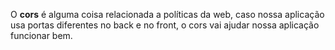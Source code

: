 O **cors** é alguma coisa relacionada a políticas da web, caso nossa aplicação usa portas diferentes no back e no front, o cors vai ajudar nossa aplicação funcionar bem.